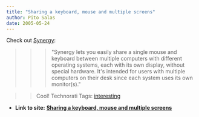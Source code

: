```yaml
---
title: "Sharing a keyboard, mouse and multiple screens"
author: Pito Salas
date: 2005-05-24
---
```


Check out [Synergy](<http://synergy2.sourceforge.net/>):

>>

>>> "Synergy lets you easily share a single mouse and keyboard between
multiple computers with different operating systems, each with its own
display, without special hardware. It's intended for users with multiple
computers on their desk since each system uses its own monitor(s)."

>>

>> Cool! Technorati Tags:
[interesting](<http://technorati.com/tag/interesting>)


* **Link to site:** **[Sharing a keyboard, mouse and multiple screens](None)**
